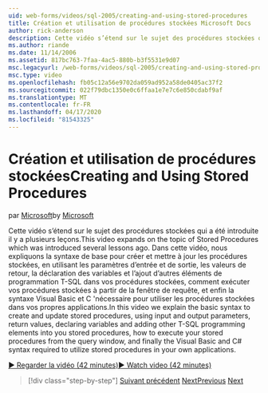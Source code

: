 ```yaml
---
uid: web-forms/videos/sql-2005/creating-and-using-stored-procedures
title: Création et utilisation de procédures stockées Microsoft Docs
author: rick-anderson
description: Cette vidéo s’étend sur le sujet des procédures stockées qui a été introduite il y a plusieurs leçons. Dans cette vidéo, nous expliquons la syntaxe de base pour créer et mettre à jour...
ms.author: riande
ms.date: 11/14/2006
ms.assetid: 817bc763-7faa-4ac5-880b-b3f5531e9d07
msc.legacyurl: /web-forms/videos/sql-2005/creating-and-using-stored-procedures
msc.type: video
ms.openlocfilehash: fb05c12a56e9702da059ad952a58de0405ac37f2
ms.sourcegitcommit: 022f79dbc1350e0c6ffaa1e7e7c6e850cdabf9af
ms.translationtype: MT
ms.contentlocale: fr-FR
ms.lasthandoff: 04/17/2020
ms.locfileid: "81543325"
---
```

# <a name="creating-and-using-stored-procedures"></a><span data-ttu-id="c7cf7-104">Création et utilisation de procédures stockées</span><span class="sxs-lookup"><span data-stu-id="c7cf7-104">Creating and Using Stored Procedures</span></span>

<span data-ttu-id="c7cf7-105">par [Microsoft](https://github.com/microsoft)</span><span class="sxs-lookup"><span data-stu-id="c7cf7-105">by [Microsoft](https://github.com/microsoft)</span></span>

<span data-ttu-id="c7cf7-106">Cette vidéo s’étend sur le sujet des procédures stockées qui a été introduite il y a plusieurs leçons.</span><span class="sxs-lookup"><span data-stu-id="c7cf7-106">This video expands on the topic of Stored Procedures which was introduced several lessons ago.</span></span> <span data-ttu-id="c7cf7-107">Dans cette vidéo, nous expliquons la syntaxe de base pour créer et mettre à jour les procédures stockées, en utilisant les paramètres d’entrée et de sortie, les valeurs de retour, la déclaration des variables et l’ajout d’autres éléments de programmation T-SQL dans vos procédures stockées, comment exécuter vos procédures stockées à partir de la fenêtre de requête, et enfin la syntaxe Visual Basic et C 'nécessaire pour utiliser les procédures stockées dans vos propres applications.</span><span class="sxs-lookup"><span data-stu-id="c7cf7-107">In this video we explain the basic syntax to create and update stored procedures, using input and output parameters, return values, declaring variables and adding other T-SQL programming elements into you stored procedures, how to execute your stored procedures from the query window, and finally the Visual Basic and C# syntax required to utilize stored procedures in your own applications.</span></span>

[<span data-ttu-id="c7cf7-108">&#9654; Regarder la vidéo (42 minutes)</span><span class="sxs-lookup"><span data-stu-id="c7cf7-108">&#9654; Watch video (42 minutes)</span></span>](https://channel9.msdn.com/Blogs/ASP-NET-Site-Videos/creating-and-using-stored-procedures)

> [!div class="step-by-step"]
> <span data-ttu-id="c7cf7-109">[Suivant précédent](building-and-customizing-reports-in-business-intelligence-development-studio.md)
> [Next](enabling-full-text-search-in-your-text-data.md)</span><span class="sxs-lookup"><span data-stu-id="c7cf7-109">[Previous](building-and-customizing-reports-in-business-intelligence-development-studio.md)
[Next](enabling-full-text-search-in-your-text-data.md)</span></span>
